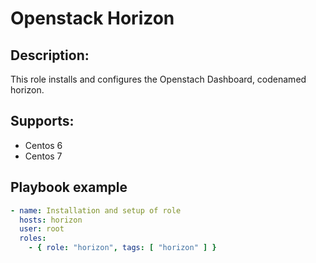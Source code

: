 # Openstack Horizon

## Description:
 This role installs and configures the Openstach Dashboard, codenamed horizon.

## Supports:
 - Centos 6
 - Centos 7

## Playbook example

```yaml
- name: Installation and setup of role
  hosts: horizon
  user: root
  roles:
    - { role: "horizon", tags: [ "horizon" ] }

```
